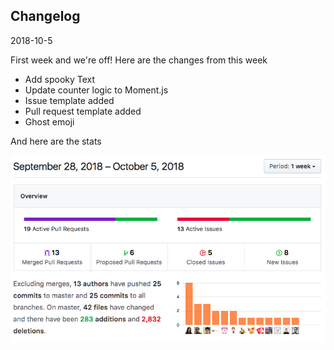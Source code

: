 ## Changelog

2018-10-5

First week and we're off! Here are the changes from this week

- Add spooky Text
- Update counter logic to Moment.js
- Issue template added
- Pull request template added
- Ghost emoji

And here are the stats

![Stats from September 28, 2018 – October 5, 2018](img/stats-2018-10-5.png)
